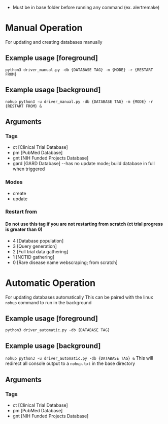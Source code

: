 * Must be in base folder before running any command (ex. alertremake)

# Manual Operation
For updating and creating databases manually
## Example usage [foreground]
`python3 driver_manual.py -db {DATABASE TAG} -m {MODE} -r {RESTART FROM}`
## Example usage [background]
`nohup python3 -u driver_manual.py -db {DATABASE TAG} -m {MODE} -r {RESTART FROM} &`
## Arguments
### Tags
* ct [Clinical Trial Database]
* pm [PubMed Database]
* gnt [NIH Funded Projects Database]
* gard [GARD Database] --has no update mode; build database in full when triggered
### Modes
* create
* update
### Restart from
#### Do not use this tag if you are not restarting from scratch (ct trial progress is greater than 0)
* 4 [Database population]
* 3 [Query generation]
* 2 [Full trial data gathering]
* 1 [NCTID gathering]
* 0 [Rare disease name webscraping; from scratch]


# Automatic Operation
For updating databases automatically
This can be paired with the linux `nohup` command to run in the background
## Example usage [foreground]
`python3 driver_automatic.py -db {DATABASE TAG}`
## Example usage [background]
`nohup python3 -u driver_automatic.py -db {DATABASE TAG} &`
This will redirect all console output to a `nohup.txt` in the base directory
## Arguments
### Tags
* ct [Clinical Trial Database]
* pm [PubMed Database]
* gnt [NIH Funded Projects Database]
